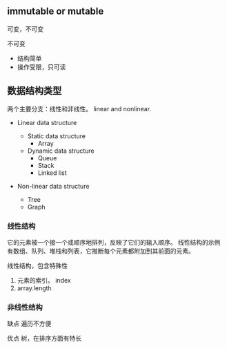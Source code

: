 ## immutable or mutable
可变，不可变

不可变
- 结构简单
- 操作受限，只可读

## 数据结构类型

两个主要分支：线性和非线性。
linear and nonlinear.

- Linear data structure
  - Static data structure
    - Array
  - Dynamic data structure
    - Queue
    - Stack
    - Linked list

- Non-linear data structure
  - Tree
  - Graph

### 线性结构

它的元素被一个接一个或顺序地排列，反映了它们的输入顺序。
线性结构的示例有数组、队列、堆栈和列表，它推断每个元素都附加到其前面的元素。

线性结构，包含特殊性
1. 元素的索引。 index
2. array.length

### 非线性结构

缺点
遍历不方便

优点
树，在排序方面有特长